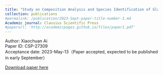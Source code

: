```yaml
---
title: "Study on Composition Analysis and Species Identification of Glass Relics Based on the Multiple Linear Regression Model"
collection: publications
#permalink: /publication/2023-Sept-paper-title-number-1.md
Academic journal: Clausius Scientific Press
#paperurl: 'http://academicpages.github.io/files/paper1.pdf'
---
```

Author: Xiaochuan Ai<br>
Paper ID: CSP-27309<br>
Acceptance date: 2023-May-13（Paper accepted, expected to be published in early September）

[Download paper here](CSP.pdf)


